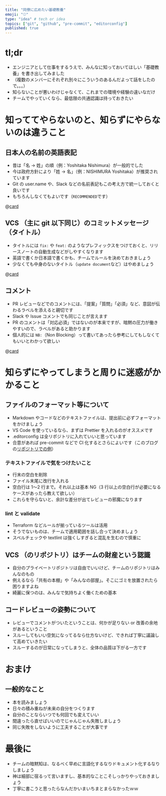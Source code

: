 ```yaml
---
title: "同僚に広めたい基礎教養"
emoji: "⚾"
type: "idea" # tech or idea
topics: ["git", "github", "pre-commit", "editorconfig"]
published: true
---
```


# tl;dr

- エンジニアとして仕事をするうえで、みんなに知っておいてほしい「基礎教養」を書き出してみました
- （複数のメンバーにそれぞれ別々にこういうのあるんだよって話をしたので。。。）
- 知らないことが悪いわけじゃなくて、これまでの環境や経験の違いなだけ
- チームでやっていくなら、最低限の共通認識は持っておきたい

# 知っててやらないのと、知らずにやらないのは違うこと

## 日本人の名前の英語表記

- 昔は「名 → 姓」の順（例：Yoshitaka Nishimura）が一般的でした
- 今は政府方針により「姓 → 名」（例：NISHIMURA Yoshitaka）が推奨されています
- Git の user.name や、Slack などの名前表記もこの考え方で統一しておくと良いです
- もちろんしなくてもよいです（`RECOMMENDED`です）

@[card](https://www.kantei.go.jp/jp/singi/seimei_romaji/index.html)

## VCS （主に git 以下同じ）のコミットメッセージ（タイトル）

- タイトルには `fix:` や `feat:` のようなプレフィックスをつけておくと、リリースノートの自動生成などがしやすくなります
- 英語で書くか日本語で書くかも、チームでルールを決めておきましょう
- 少なくても中身のないタイトル（`update document`など）はやめましょう

@[card](https://www.conventionalcommits.org/en/v1.0.0/)

## コメント

- PR レビューなどでのコメントには、「提案」「質問」「必須」など、意図が伝わるラベルを添えると親切です
- Slack や Issue コメントでも同じことが言えます
- PR のコメントは「対応必須」ではないのが本来ですが、暗黙の圧力が働きやすいので、ラベルがあると助かります
- 個人的には `NB:`（Non Blocking）って書いてあったら参考にしてもしなくてもいいとわかって欲しい

@[card](https://conventionalcomments.org/)

# 知らずにやってしまうと周りに迷惑がかかること

## ファイルのフォーマット等について

- Markdown やコードなどのテキストファイルは、提出前に必ずフォーマットをかけましょう
- VS Code を使っているなら、まずは Prettier を入れるのがオススメです
- .editorconfig は全リポジトリに入れていいと思っています
- 合意があれば pre-commit などで CI 化するとさらによいです（このブログの[リポジトリでの例](https://github.com/officel/zenn/actions/workflows/pre-commit.yml)）

### テキストファイルで気をつけたいこと

- 行末の空白を削除
- ファイル末尾に改行を入れる
- 空白行は 1〜2 行まで。それ以上は基本 NG（3 行以上の空白行が必要になるケースがあったら教えて欲しい）
- これらを守らないと、余計な差分が出てレビューの邪魔になります

### lint と validate

- Terraform などルールが揃っているツールは活用
- そうでないものは、チームで適用範囲を話し合って決めましょう
- スペルチェックや textlint は強くしすぎると混乱を生むので慎重に

## VCS （のリポジトリ）はチームの財産という認識

- 自分のプライベートリポジトリは自由でいいけど、チームのリポジトリはみんなのもの
- 例えるなら「共有の本棚」や「みんなの部屋」。そこにゴミを放置されたら困りますよね
- 綺麗に保つのは、みんなで気持ちよく働くための基本

## コードレビューの姿勢について

- レビューでコメントがついたということは、何かが足りない or 改善の余地があるということ
- スルーしてもいい空気になってるなら仕方ないけど、できれば丁寧に議論して高めていきたい
- スルーするのが日常になってしまうと、全体の品質は下がる一方です

# おまけ

## 一般的なこと

- 本を読みましょう
- 日々の積み重ねが未来の自分をつくります
- 自分のことならいつでも何回でも変えていい
- 間違ったら直せばいいのでじゃんじゃん失敗しましょう
- 同じ失敗をしないように工夫することが大事です

# 最後に

- チームの暗黙知は、なるべく早めに言語化するなりドキュメント化するなりしましょう
- 神は細部に宿るって言いますし、基本的なことこそしっかりやっておきましょう
- 丁寧に書こうと思ったらなんだかいまいちまとまらなかったｗｗ
